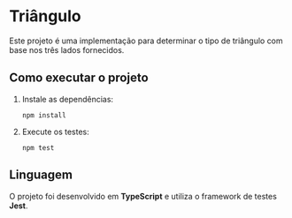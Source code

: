 # Triângulo

Este projeto é uma implementação para determinar o tipo de triângulo com base nos três lados fornecidos.

## Como executar o projeto

1. Instale as dependências:
   ```
   npm install 
   ```
   
2. Execute os testes:
   ```
   npm test
   ```

## Linguagem

O projeto foi desenvolvido em **TypeScript** e utiliza o framework de testes **Jest**.


